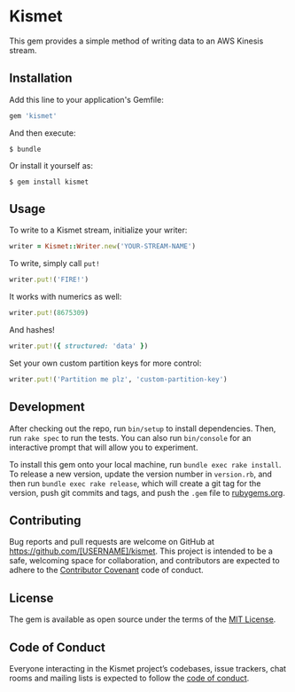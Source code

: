 # Kismet

This gem provides a simple method of writing data to an AWS Kinesis stream.

## Installation

Add this line to your application's Gemfile:

```ruby
gem 'kismet'
```

And then execute:

    $ bundle

Or install it yourself as:

    $ gem install kismet

## Usage

To write to a Kismet stream, initialize your writer:
```ruby
writer = Kismet::Writer.new('YOUR-STREAM-NAME')
```
To write, simply call `put!`
```ruby
writer.put!('FIRE!')
```
It works with numerics as well:
```ruby
writer.put!(8675309)
```
And hashes!
```ruby
writer.put!({ structured: 'data' })
```
Set your own custom partition keys for more control:
```ruby
writer.put!('Partition me plz', 'custom-partition-key')
```

## Development

After checking out the repo, run `bin/setup` to install dependencies. Then, run `rake spec` to run the tests. You can also run `bin/console` for an interactive prompt that will allow you to experiment.

To install this gem onto your local machine, run `bundle exec rake install`. To release a new version, update the version number in `version.rb`, and then run `bundle exec rake release`, which will create a git tag for the version, push git commits and tags, and push the `.gem` file to [rubygems.org](https://rubygems.org).

## Contributing

Bug reports and pull requests are welcome on GitHub at https://github.com/[USERNAME]/kismet. This project is intended to be a safe, welcoming space for collaboration, and contributors are expected to adhere to the [Contributor Covenant](http://contributor-covenant.org) code of conduct.

## License

The gem is available as open source under the terms of the [MIT License](https://opensource.org/licenses/MIT).

## Code of Conduct

Everyone interacting in the Kismet project’s codebases, issue trackers, chat rooms and mailing lists is expected to follow the [code of conduct](https://github.com/[USERNAME]/kismet/blob/master/CODE_OF_CONDUCT.md).
